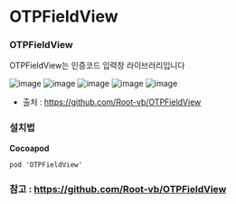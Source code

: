 # OTPFieldView

### OTPFieldView

OTPFieldView는 인증코드 입력창 라이브러리입니다

![image](https://user-images.githubusercontent.com/81547954/156945232-c9f94f1f-9679-42a5-a4f4-27cda5584da4.png)
![image](https://user-images.githubusercontent.com/81547954/156945242-e5f4972e-02ed-40d2-9671-80e1c01e27fc.png)
![image](https://user-images.githubusercontent.com/81547954/156945243-e7b7417c-7bd9-485f-a5d3-56210da0988f.png)
![image](https://user-images.githubusercontent.com/81547954/156945244-b070c51c-7250-445a-871b-0e3844f85970.png)
![image](https://user-images.githubusercontent.com/81547954/156945250-d6c8f573-ae21-4e19-b5df-3d75b2ce7218.png)

* 출처 : https://github.com/Root-vb/OTPFieldView

### 설치법

**Cocoapod**

```
pod 'OTPFieldView'
```

### 참고 : https://github.com/Root-vb/OTPFieldView
